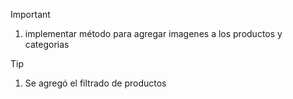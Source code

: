 >[!IMPORTANT]
 1. implementar método para agregar imagenes a los productos y categorias

>[!TIP]
 1. Se agregó el filtrado de productos
